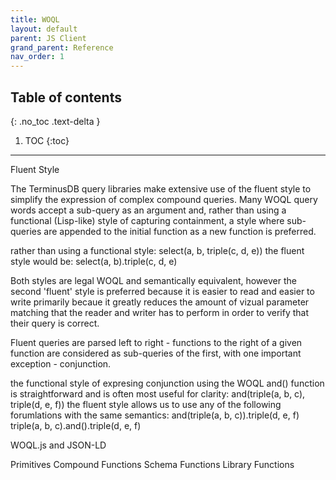```yaml
---
title: WOQL 
layout: default
parent: JS Client
grand_parent: Reference
nav_order: 1
---
```

## Table of contents

{: .no_toc .text-delta }

1. TOC
   {:toc}

- - -

Fluent Style

The TerminusDB query libraries make extensive use of the fluent style to simplify the expression of complex compound queries. Many WOQL query words accept a sub-query as an argument and, rather than using a functional (Lisp-like) style of capturing containment, a style where sub-queries are appended to the initial function as a new function is preferred. 

rather than using a functional style: 
    select(a, b, triple(c, d, e))
the fluent style would be:
    select(a, b).triple(c, d, e)

Both styles are legal WOQL and semantically equivalent, however the second 'fluent' style is preferred because it is easier to read and easier to write primarily becaue it greatly reduces the amount of vizual parameter matching that the reader and writer has to perform in order to verify that their query is correct. 

Fluent queries are parsed left to right - functions to the right of a given function are considered as sub-queries of the first, with one important exception - conjunction. 

the functional style of expresing conjunction using the WOQL and() function is straightforward and is often most useful for clarity: 
    and(triple(a, b, c), triple(d, e, f))
the fluent style allows us to use any of the following forumlations with the same semantics: 
    and(triple(a, b, c)).triple(d, e, f)
    triple(a, b, c).and().triple(d, e, f)
    

WOQL.js and JSON-LD


Primitives
Compound Functions
Schema Functions
Library Functions
